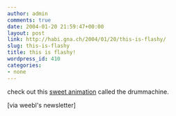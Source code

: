 ```yaml
---
author: admin
comments: true
date: 2004-01-20 21:59:47+00:00
layout: post
link: http://habi.gna.ch/2004/01/20/this-is-flashy/
slug: this-is-flashy
title: this is flashy!
wordpress_id: 410
categories:
- none
---
```


check out this [sweet animation](http://snipurl.com/3ybz) called the drummachine.

[via weebl's newsletter]
